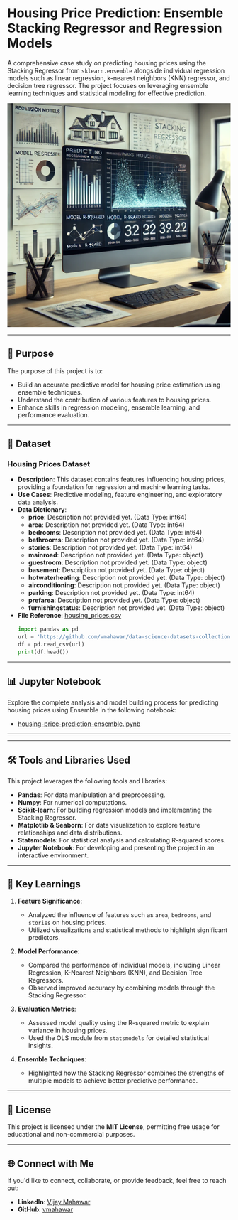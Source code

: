 # Housing Price Prediction: Ensemble Stacking Regressor and Regression Models

A comprehensive case study on predicting housing prices using the Stacking Regressor from `sklearn.ensemble` alongside individual regression models such as linear regression, k-nearest neighbors (KNN) regressor, and decision tree regressor. The project focuses on leveraging ensemble learning techniques and statistical modeling for effective prediction.

![Housing Price Prediction Using Ensemble](housing-price-prediction-ensemble.png)

---

## 🎯 Purpose

The purpose of this project is to:
- Build an accurate predictive model for housing price estimation using ensemble techniques.
- Understand the contribution of various features to housing prices.
- Enhance skills in regression modeling, ensemble learning, and performance evaluation.

---

## 📂 Dataset

### **Housing Prices Dataset**
- **Description**: This dataset contains features influencing housing prices, providing a foundation for regression and machine learning tasks.
- **Use Cases**: Predictive modeling, feature engineering, and exploratory data analysis.
- **Data Dictionary**:
   - **price**: Description not provided yet. (Data Type: int64)
   - **area**: Description not provided yet. (Data Type: int64)
   - **bedrooms**: Description not provided yet. (Data Type: int64)
   - **bathrooms**: Description not provided yet. (Data Type: int64)
   - **stories**: Description not provided yet. (Data Type: int64)
   - **mainroad**: Description not provided yet. (Data Type: object)
   - **guestroom**: Description not provided yet. (Data Type: object)
   - **basement**: Description not provided yet. (Data Type: object)
   - **hotwaterheating**: Description not provided yet. (Data Type: object)
   - **airconditioning**: Description not provided yet. (Data Type: object)
   - **parking**: Description not provided yet. (Data Type: int64)
   - **prefarea**: Description not provided yet. (Data Type: object)
   - **furnishingstatus**: Description not provided yet. (Data Type: object)
- **File Reference**: [housing_prices.csv](https://github.com/vmahawar/data-science-datasets-collection/raw/main/housing_prices.csv)
  ```python
  import pandas as pd
  url = 'https://github.com/vmahawar/data-science-datasets-collection/raw/main/housing_prices.csv'
  df = pd.read_csv(url)
  print(df.head())
  ```

 ---

## 📊 Jupyter Notebook

Explore the complete analysis and model building process for predicting housing prices using Ensemble in the following notebook:

- [housing-price-prediction-ensemble.ipynb](./housing-price-prediction-ensemle.ipynb)

---

---

## 🛠️ Tools and Libraries Used

This project leverages the following tools and libraries:

- **Pandas**: For data manipulation and preprocessing.
- **Numpy**: For numerical computations.
- **Scikit-learn**: For building regression models and implementing the Stacking Regressor.
- **Matplotlib & Seaborn**: For data visualization to explore feature relationships and data distributions.
- **Statsmodels**: For statistical analysis and calculating R-squared scores.
- **Jupyter Notebook**: For developing and presenting the project in an interactive environment.

---

## 🌟 Key Learnings

1. **Feature Significance**:
   - Analyzed the influence of features such as `area`, `bedrooms`, and `stories` on housing prices.
   - Utilized visualizations and statistical methods to highlight significant predictors.

2. **Model Performance**:
   - Compared the performance of individual models, including Linear Regression, K-Nearest Neighbors (KNN), and Decision Tree Regressors.
   - Observed improved accuracy by combining models through the Stacking Regressor.

3. **Evaluation Metrics**:
   - Assessed model quality using the R-squared metric to explain variance in housing prices.
   - Used the OLS module from `statsmodels` for detailed statistical insights.

4. **Ensemble Techniques**:
   - Highlighted how the Stacking Regressor combines the strengths of multiple models to achieve better predictive performance.

---

## 📜 License

This project is licensed under the **MIT License**, permitting free usage for educational and non-commercial purposes.

---

## 🌐 Connect with Me

If you'd like to connect, collaborate, or provide feedback, feel free to reach out:

- **LinkedIn**: [Vijay Mahawar](https://www.linkedin.com/in/vijay-mahawar)
- **GitHub**: [vmahawar](https://github.com/vmahawar)

